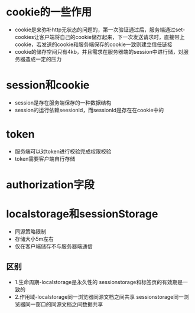 # cookie的一些作用
* cookie是来弥补http无状态的问题的，第一次验证通过后，服务端通过set-cookies让客户端将自己的cookie储存起来，下一次发送请求时，直接带上cookie，若发送的cookie和服务端保存的cookie一致则建立信任链接
* cookie的储存空间只有4kb，并且需求在服务器端的session中进行储，对服务器造成一定的压力
# session和cookie
* session是存在服务端保存的一种数据结构
* session的运行依赖seesionId，而sessionId是存在在cookie中的

# token
* 服务端可以对token进行校验完成权限校验
* token需要客户端自行存储

# authorization字段

# localstorage和sessionStorage
* 同源策略限制
* 存储大小5m左右
* 仅在客户端储存不与服务器端通信
## 区别
* 1.生命周期-localstorage是永久性的 sessionstorage和标签页的有效期是一致的
* 2.作用域-localstorage同一浏览器同源文档之间共享 sessionstorage同一浏览器同一窗口的同源文档之间数据共享
